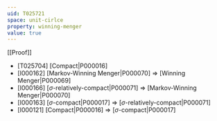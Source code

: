 ```yaml
---
uid: T025721
space: unit-cirlce
property: winning-menger
value: true
---
```

[[Proof]]

* [T025704] [Compact|P000016]
* [I000162] [Markov-Winning Menger|P000070] => [Winning Menger|P000069]
* [I000166] [$\sigma$-relatively-compact|P000071] => [Markov-Winning Menger|P000070]
* [I000163] [$\sigma$-compact|P000017] => [$\sigma$-relatively-compact|P000071]
* [I000121] [Compact|P000016] => [$\sigma$-compact|P000017]

